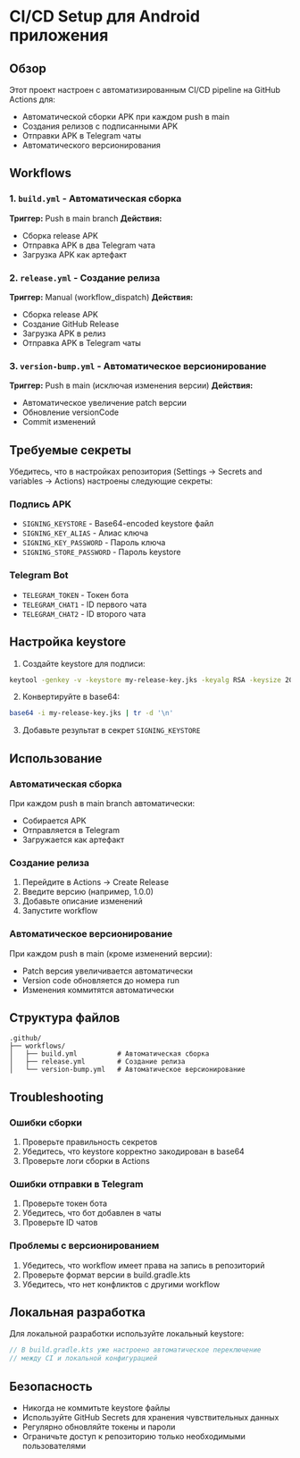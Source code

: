# CI/CD Setup для Android приложения

## Обзор

Этот проект настроен с автоматизированным CI/CD pipeline на GitHub Actions для:
- Автоматической сборки APK при каждом push в main
- Создания релизов с подписанными APK
- Отправки APK в Telegram чаты
- Автоматического версионирования

## Workflows

### 1. `build.yml` - Автоматическая сборка
**Триггер:** Push в main branch
**Действия:**
- Сборка release APK
- Отправка APK в два Telegram чата
- Загрузка APK как артефакт

### 2. `release.yml` - Создание релиза
**Триггер:** Manual (workflow_dispatch)
**Действия:**
- Сборка release APK
- Создание GitHub Release
- Загрузка APK в релиз
- Отправка APK в Telegram чаты

### 3. `version-bump.yml` - Автоматическое версионирование
**Триггер:** Push в main (исключая изменения версии)
**Действия:**
- Автоматическое увеличение patch версии
- Обновление versionCode
- Commit изменений

## Требуемые секреты

Убедитесь, что в настройках репозитория (Settings → Secrets and variables → Actions) настроены следующие секреты:

### Подпись APK
- `SIGNING_KEYSTORE` - Base64-encoded keystore файл
- `SIGNING_KEY_ALIAS` - Алиас ключа
- `SIGNING_KEY_PASSWORD` - Пароль ключа
- `SIGNING_STORE_PASSWORD` - Пароль keystore

### Telegram Bot
- `TELEGRAM_TOKEN` - Токен бота
- `TELEGRAM_CHAT1` - ID первого чата
- `TELEGRAM_CHAT2` - ID второго чата

## Настройка keystore

1. Создайте keystore для подписи:
```bash
keytool -genkey -v -keystore my-release-key.jks -keyalg RSA -keysize 2048 -validity 10000 -alias my-key-alias
```

2. Конвертируйте в base64:
```bash
base64 -i my-release-key.jks | tr -d '\n'
```

3. Добавьте результат в секрет `SIGNING_KEYSTORE`

## Использование

### Автоматическая сборка
При каждом push в main branch автоматически:
- Собирается APK
- Отправляется в Telegram
- Загружается как артефакт

### Создание релиза
1. Перейдите в Actions → Create Release
2. Введите версию (например, 1.0.0)
3. Добавьте описание изменений
4. Запустите workflow

### Автоматическое версионирование
При каждом push в main (кроме изменений версии):
- Patch версия увеличивается автоматически
- Version code обновляется до номера run
- Изменения коммитятся автоматически

## Структура файлов

```
.github/
├── workflows/
│   ├── build.yml          # Автоматическая сборка
│   ├── release.yml        # Создание релиза
│   └── version-bump.yml   # Автоматическое версионирование
```

## Troubleshooting

### Ошибки сборки
1. Проверьте правильность секретов
2. Убедитесь, что keystore корректно закодирован в base64
3. Проверьте логи сборки в Actions

### Ошибки отправки в Telegram
1. Проверьте токен бота
2. Убедитесь, что бот добавлен в чаты
3. Проверьте ID чатов

### Проблемы с версионированием
1. Убедитесь, что workflow имеет права на запись в репозиторий
2. Проверьте формат версии в build.gradle.kts
3. Убедитесь, что нет конфликтов с другими workflow

## Локальная разработка

Для локальной разработки используйте локальный keystore:
```kotlin
// В build.gradle.kts уже настроено автоматическое переключение
// между CI и локальной конфигурацией
```

## Безопасность

- Никогда не коммитьте keystore файлы
- Используйте GitHub Secrets для хранения чувствительных данных
- Регулярно обновляйте токены и пароли
- Ограничьте доступ к репозиторию только необходимыми пользователями
